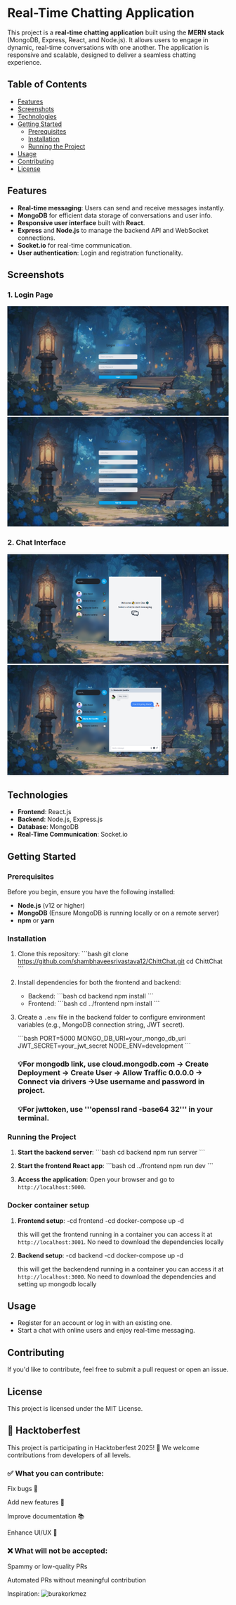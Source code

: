 # Real-Time Chatting Application

This project is a **real-time chatting application** built using the **MERN stack** (MongoDB, Express, React, and Node.js). It allows users to engage in dynamic, real-time conversations with one another. The application is responsive and scalable, designed to deliver a seamless chatting experience.

## Table of Contents

- [Features](#features)
- [Screenshots](#screenshots)
- [Technologies](#technologies)
- [Getting Started](#getting-started)
  - [Prerequisites](#prerequisites)
  - [Installation](#installation)
  - [Running the Project](#running-the-project)
- [Usage](#usage)
- [Contributing](#contributing)
- [License](#license)

## Features

- **Real-time messaging**: Users can send and receive messages instantly.
- **MongoDB** for efficient data storage of conversations and user info.
- **Responsive user interface** built with **React**.
- **Express** and **Node.js** to manage the backend API and WebSocket connections.
- **Socket.io** for real-time communication.
- **User authentication**: Login and registration functionality.

## Screenshots

### 1. Login Page

![Login Page Screenshot](./screenshots/login.png)
![Login Page Screenshot](./screenshots/signup.png)

### 2. Chat Interface

![Chat Interface Screenshot](./screenshots/chat1.png)
![Chat Interface Screenshot](./screenshots/chat2.png)

## Technologies

- **Frontend**: React.js
- **Backend**: Node.js, Express.js
- **Database**: MongoDB
- **Real-Time Communication**: Socket.io

## Getting Started

### Prerequisites

Before you begin, ensure you have the following installed:

- **Node.js** (v12 or higher)
- **MongoDB** (Ensure MongoDB is running locally or on a remote server)
- **npm** or **yarn**

### Installation

1. Clone this repository:
   \`\`\`bash
   git clone https://github.com/shambhaveesrivastava12/ChittChat.git
   cd ChittChat
   \`\`\`

2. Install dependencies for both the frontend and backend:

   - Backend:
     \`\`\`bash
     cd backend
     npm install
     \`\`\`
   - Frontend:
     \`\`\`bash
     cd ../frontend
     npm install
     \`\`\`

3. Create a `.env` file in the backend folder to configure environment variables (e.g., MongoDB connection string, JWT secret).

   \`\`\`bash
   PORT=5000
   MONGO_DB_URI=your_mongo_db_uri
   JWT_SECRET=your_jwt_secret
   NODE_ENV=development
   \`\`\`

   ### 💡For mongodb link, use cloud.mongodb.com -> Create Deployment -> Create User -> Allow Traffic 0.0.0.0 -> Connect via drivers ->Use username and password in project.
   
   ### 💡For jwttoken, use '''openssl rand -base64 32''' in your terminal.

### Running the Project

1. **Start the backend server**:
   \`\`\`bash
   cd backend
   npm run server
   \`\`\`

2. **Start the frontend React app**:
   \`\`\`bash
   cd ../frontend
   npm run dev
   \`\`\`

3. **Access the application**:
   Open your browser and go to `http://localhost:5000`.

### Docker container setup

1. **Frontend setup**:
   -cd frontend
   -cd docker-compose up -d

   this will get the frontend running in a container
   you can access it at `http://localhost:3001`.
   No need to download the dependencies locally

2. **Backend setup**:
   -cd backend
   -cd docker-compose up -d

   this will get the backendend running in a container
   you can access it at `http://localhost:3000`.
   No need to download the dependencies and setting up mongodb locally

## Usage

- Register for an account or log in with an existing one.
- Start a chat with online users and enjoy real-time messaging.

## Contributing

If you'd like to contribute, feel free to submit a pull request or open an issue.

## License

This project is licensed under the MIT License.

## 🎉 Hacktoberfest

This project is participating in Hacktoberfest 2025! 🍂
We welcome contributions from developers of all levels.

### ✅ What you can contribute:

Fix bugs 🐛

Add new features 🚀

Improve documentation 📚

Enhance UI/UX 🎨

### ❌ What will not be accepted:

Spammy or low-quality PRs

Automated PRs without meaningful contribution

Inspiration: ![burakorkmez]((https://github.com/burakorkmez))

